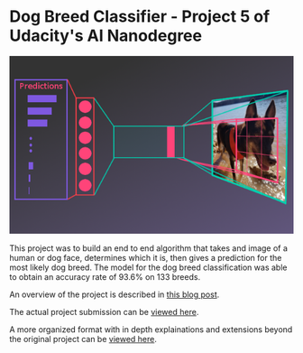 # Dog Breed Classifier - Project 5 of Udacity's AI Nanodegree

<p style='text-align: center !important;'>
<img src='https://raw.githubusercontent.com/macbrennan90/macbrennan90.github.io/master/images/dog-classifier.png'
     alt='Dog Project Pipeline'>
</p>

This project was to build an end to end algorithm that takes and image of a human or dog face, determines which it is, then gives a prediction for the most likely dog breed. The model for the dog breed classification was able to obtain an accuracy rate of 93.6% on 133 breeds.

An overview of the project is described in <a href=https://macbrennan90.github.io/dog-breed-classifier.html>this blog post</a>.

The actual project submission can be <a href=http://nbviewer.jupyter.org/github/macbrennan90/udacity_AIND_P5/blob/master/dog_app.ipynb>viewed here</a>.

A more organized format with in depth explainations and extensions beyond the original project can be 
<a href=http://nbviewer.jupyter.org/github/macbrennan90/udacity_AIND_P5/blob/master/dog_project_workbook.ipynb>viewed here</a>.
